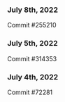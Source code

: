 ### July 8th, 2022

Commit #255210

### July 5th, 2022

Commit #314353


### July 4th, 2022

Commit #72281
